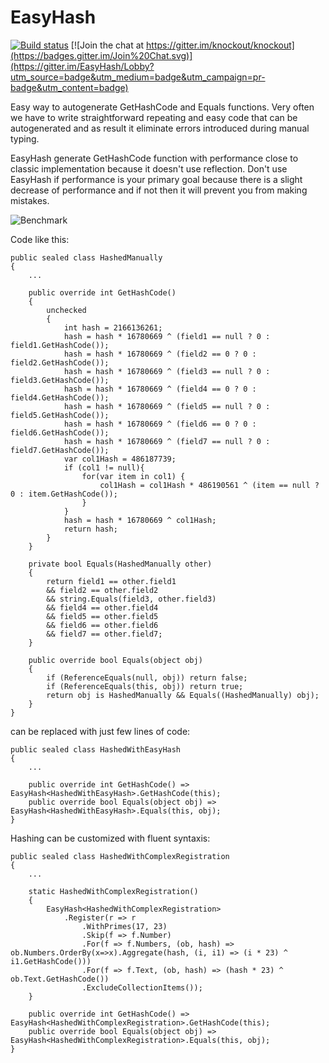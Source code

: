 # EasyHash

[![Build status](https://ci.appveyor.com/api/projects/status/vufbt12kqomwnvtv?svg=true)](https://ci.appveyor.com/project/iarovyi/easyhash)
[![Join the chat at https://gitter.im/knockout/knockout](https://badges.gitter.im/Join%20Chat.svg)](https://gitter.im/EasyHash/Lobby?utm_source=badge&utm_medium=badge&utm_campaign=pr-badge&utm_content=badge)

Easy way to autogenerate GetHashCode and Equals functions.
Very often we have to write straightforward repeating and easy code that can be autogenerated and as result it
eliminate errors introduced during manual typing.

EasyHash generate GetHashCode function with performance close to classic implementation
because it doesn't use reflection. Don't use EasyHash if performance is your primary goal because
there is a slight decrease of performance and if not then it will prevent you from making mistakes.

![Benchmark](https://raw.githubusercontent.com/iarovyi/EasyHash/master/docs/img/benchmark.PNG "Benchmark")

Code like this:
```
public sealed class HashedManually
{
    ...

    public override int GetHashCode()
    {
        unchecked
        {
            int hash = 2166136261;
            hash = hash * 16780669 ^ (field1 == null ? 0 : field1.GetHashCode());
            hash = hash * 16780669 ^ (field2 == 0 ? 0 : field2.GetHashCode());
            hash = hash * 16780669 ^ (field3 == null ? 0 : field3.GetHashCode());
            hash = hash * 16780669 ^ (field4 == 0 ? 0 : field4.GetHashCode());
            hash = hash * 16780669 ^ (field5 == null ? 0 : field5.GetHashCode());
            hash = hash * 16780669 ^ (field6 == 0 ? 0 : field6.GetHashCode());
            hash = hash * 16780669 ^ (field7 == null ? 0 : field7.GetHashCode());
            var col1Hash = 486187739;
            if (col1 != null){
                for(var item in col1) {
                    col1Hash = col1Hash * 486190561 ^ (item == null ? 0 : item.GetHashCode());
                }
            }
            hash = hash * 16780669 ^ col1Hash;
            return hash;
        }
    }

    private bool Equals(HashedManually other)
    {
        return field1 == other.field1
        && field2 == other.field2
        && string.Equals(field3, other.field3)
        && field4 == other.field4
        && field5 == other.field5
        && field6 == other.field6
        && field7 == other.field7;
    }

    public override bool Equals(object obj)
    {
        if (ReferenceEquals(null, obj)) return false;
        if (ReferenceEquals(this, obj)) return true;
        return obj is HashedManually && Equals((HashedManually) obj);
    }
}

```


can be replaced with just few lines of code:
```
public sealed class HashedWithEasyHash
{
    ...

    public override int GetHashCode() => EasyHash<HashedWithEasyHash>.GetHashCode(this);
    public override bool Equals(object obj) => EasyHash<HashedWithEasyHash>.Equals(this, obj);
}
```

Hashing can be customized with fluent syntaxis:
```
public sealed class HashedWithComplexRegistration
{
	...

	static HashedWithComplexRegistration()
	{
		EasyHash<HashedWithComplexRegistration>
			.Register(r => r
				.WithPrimes(17, 23)
				.Skip(f => f.Number)
				.For(f => f.Numbers, (ob, hash) => ob.Numbers.OrderBy(x=>x).Aggregate(hash, (i, i1) => (i * 23) ^ i1.GetHashCode()))
				.For(f => f.Text, (ob, hash) => (hash * 23) ^ ob.Text.GetHashCode())
				.ExcludeCollectionItems());
	}

	public override int GetHashCode() => EasyHash<HashedWithComplexRegistration>.GetHashCode(this);
	public override bool Equals(object obj) => EasyHash<HashedWithComplexRegistration>.Equals(this, obj);
}
```
